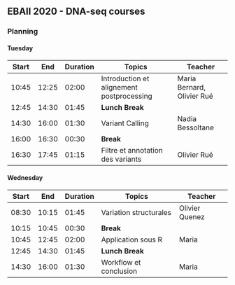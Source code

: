 ## EBAII 2020 - DNA-seq courses

### Planning

#### Tuesday


| **Start** | **End** | **Duration** | **Topics** | **Teacher** |
| -------- | --------- | --------- | ----------- | ----------- |
| 10:45 | 12:25 | 02:00 | Introduction et alignement postprocessing | Maria Bernard, Olivier Rué |
| 12:45 | 14:30 | 01:45 | **Lunch Break** |  |
| 14:30 | 16:00 | 01:30 | Variant Calling | Nadia Bessoltane |
| 16:00 | 16:30 | 00:30 | **Break** |  |
| 16:30 | 17:45 | 01:15 | Filtre et annotation des variants | Olivier Rué |

#### Wednesday


| **Start** | **End** | **Duration** | **Topics** | **Teacher** |
| -------- | --------- | --------- | ----------- | ----------- |
| 08:30 | 10:15 | 01:45 | Variation structurales | Olivier Quenez |
| 10:15 | 10:45 | 00:30 | **Break** |  |
| 10:45 | 12:45 | 02:00 | Application sous R | Maria |
| 12:45 | 14:30 | 01:45 | **Lunch Break** |  |
| 14:30 | 16:00 | 01:30 | Workflow et conclusion | Maria |
